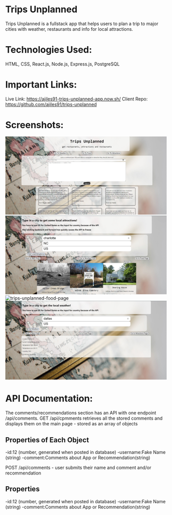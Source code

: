 # Trips Unplanned
Trips Unplanned is a fullstack app that helps users to plan a trip to major cities with weather, restaurants and info for local attractions.

# Technologies Used:
HTML, CSS, React.js, Node.js, Express.js, PostgreSQL

# Important Links:
Live Link: https://ajiles91-trips-unplanned-app.now.sh/
Client Repo: https://github.com/ajiles91/trips-unplanned

# Screenshots:
![trips-unplanned-main-page](screenshots/trips-unplanned-main-page.jpg)
![trips-unplanned-attractions-page](screenshots/trips-unplanned-attractions-page.jpg)
![trips-unplanned-food-page](screenshots/trips-unplanned-food-page.jpg)
![trips-unplanned-weather-page](screenshots/trips-unplanned-weather-page.jpg)

# API Documentation:
The comments/recommendations section has an API with one endpoint /api/comments.  GET /api/cpmments retrieves all the stored comments and displays them on the main page - stored as an array of objects
## Properties of Each Object
-id:12 (number, generated when posted in database)
-username:Fake Name (string)
-comment:Comments about App or Recommendation(string)

POST /api/comments - user submits their name and comment and/or recommendation
## Properties
-id:12 (number, generated when posted in database)
-username:Fake Name (string)
-comment:Comments about App or Recommendation(string)

